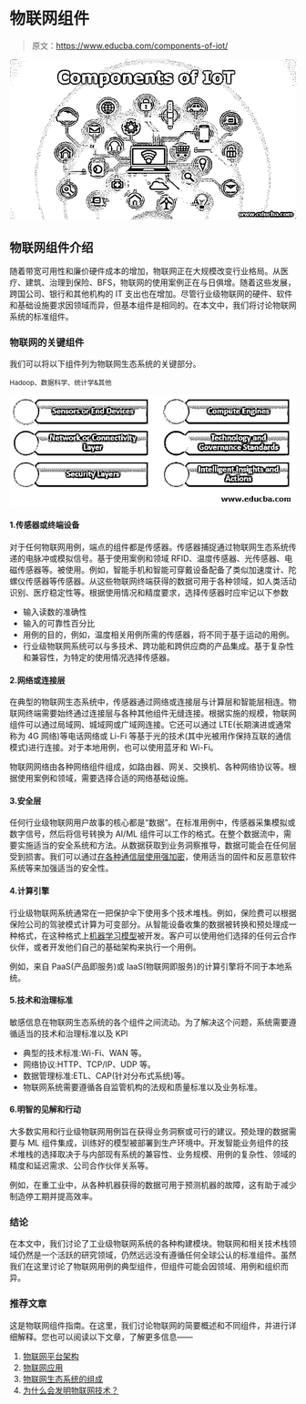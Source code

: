 # 物联网组件

> 原文：<https://www.educba.com/components-of-iot/>

![Components of IoT](img/7bb9a1248015551802cb3cb3ec958fb9.png)



## 物联网组件介绍

随着带宽可用性和廉价硬件成本的增加，物联网正在大规模改变行业格局。从医疗、建筑、治理到保险、BFS，物联网的使用案例正在与日俱增。随着这些发展，跨国公司、银行和其他机构的 IT 支出也在增加。尽管行业级物联网的硬件、软件和基础设施要求因领域而异，但基本组件是相同的。在本文中，我们将讨论物联网系统的标准组件。

### 物联网的关键组件

我们可以将以下组件列为物联网生态系统的关键部分。

<small>Hadoop、数据科学、统计学&其他</small>

![Components of IoT](img/d80917df40d848378301c020f9665655.png)



#### 1.传感器或终端设备

对于任何物联网用例，端点的组件都是传感器。传感器捕捉通过物联网生态系统传递的电脉冲或模拟信号。基于使用案例和领域 RFID、温度传感器、光传感器、电磁传感器等。被使用。例如，智能手机和智能可穿戴设备配备了类似加速度计、陀螺仪传感器等传感器。从这些物联网终端获得的数据可用于各种领域，如人类活动识别、医疗稳定性等。根据使用情况和精度要求，选择传感器时应牢记以下参数

*   输入读数的准确性
*   输入的可靠性百分比
*   用例的目的，例如，温度相关用例所需的传感器，将不同于基于运动的用例。
*   行业级物联网系统可以与多技术、跨功能和跨供应商的产品集成。基于复杂性和兼容性，为特定的使用情况选择传感器。

#### 2.网络或连接层

在典型的物联网生态系统中，传感器通过网络或连接层与计算层和智能层相连。物联网终端需要始终通过连接层与各种其他组件无缝连接。根据实施的规模，物联网组件可以通过局域网、城域网或广域网连接。它还可以通过 LTE(长期演进或通常称为 4G 网络)等电话网络或 Li-Fi 等基于光的技术(其中光被用作保持互联的通信模式)进行连接。对于本地用例，也可以使用蓝牙和 Wi-Fi。

物联网网络由各种网络组件组成，如路由器、网关、交换机、各种网络协议等。根据使用案例和领域，需要选择合适的网络基础设施。

#### 3.安全层

任何行业级物联网用户故事的核心都是“数据”。在标准用例中，传感器采集模拟或数字信号，然后将信号转换为 AI/ML 组件可以工作的格式。在整个数据流中，需要实施适当的安全系统和方法。从数据获取到业务洞察推导，数据可能会在任何层受到损害。我们可以通过[在各种通信层使用强加密](https://www.educba.com/what-is-encryption/)，使用适当的固件和反恶意软件系统等来加强适当的安全性。

#### 4.计算引擎

行业级物联网系统通常在一把保护伞下使用多个技术堆栈。例如，保险费可以根据保险公司的驾驶模式计算为可变部分。从智能设备收集的数据被转换和预处理成一种格式，在这种格式上[机器学习模型](https://www.educba.com/machine-learning-models/)被开发。客户可以使用他们选择的任何云合作伙伴，或者开发他们自己的基础架构来执行一个用例。

例如，来自 PaaS(产品即服务)或 IaaS(物联网即服务)的计算引擎将不同于本地系统。

#### 5.技术和治理标准

敏感信息在物联网生态系统的各个组件之间流动。为了解决这个问题，系统需要遵循适当的技术和治理标准以及 KPI

*   典型的技术标准:Wi-Fi、WAN 等。
*   网络协议:HTTP、TCP/IP、UDP 等。
*   数据管理标准:ETL、CAP(针对分布式系统)等。
*   物联网系统需要遵循各自监管机构的法规和质量标准以及业务标准。

#### 6.明智的见解和行动

大多数实用和行业级物联网用例旨在获得业务洞察或可行的建议。预处理的数据需要与 ML 组件集成，训练好的模型被部署到生产环境中。开发智能业务组件的技术堆栈的选择取决于与内部现有系统的兼容性、业务规模、用例的复杂性、领域的精度和延迟需求、公司合作伙伴关系等。

例如，在重工业中，从各种机器获得的数据可用于预测机器的故障，这有助于减少制造停工期并提高效率。

### 结论

在本文中，我们讨论了工业级物联网系统的各种构建模块。物联网和相关技术栈领域仍然是一个活跃的研究领域，仍然远远没有遵循任何全球公认的标准组件。虽然我们在这里讨论了物联网用例的典型组件，但组件可能会因领域、用例和组织而异。

### 推荐文章

这是物联网组件指南。在这里，我们讨论物联网的简要概述和不同组件，并进行详细解释。您也可以阅读以下文章，了解更多信息——

1.  [物联网平台架构](https://www.educba.com/iot-platform/)
2.  [物联网应用](https://www.educba.com/applications-of-iot/)
3.  [物联网生态系统的组成](https://www.educba.com/iot-ecosystem/)
4.  [为什么会发明物联网技术？](https://www.educba.com/iot-technology/)





